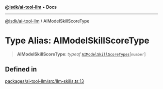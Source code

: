 [**@isdk/ai-tool-llm**](../README.md) • **Docs**

***

[@isdk/ai-tool-llm](../globals.md) / AIModelSkillScoreType

# Type Alias: AIModelSkillScoreType

> **AIModelSkillScoreType**: *typeof* [`AIModelSkillScoreTypes`](../variables/AIModelSkillScoreTypes.md)\[`number`\]

## Defined in

[packages/ai-tool-llm/src/llm-skills.ts:13](https://github.com/isdk/ai-tool-llm.js/blob/6dca0b043de83937d92e2b5f936238ef46f7ef86/src/llm-skills.ts#L13)
